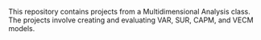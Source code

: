 This repository contains projects from a Multidimensional Analysis class. The projects involve creating and evaluating VAR, SUR, CAPM, and VECM models.
